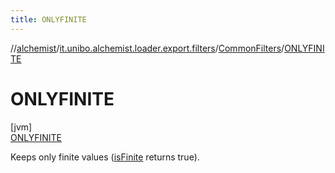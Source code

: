 ```yaml
---
title: ONLYFINITE
---
```

//[alchemist](../../../../index.html)/[it.unibo.alchemist.loader.export.filters](../../index.html)/[CommonFilters](../index.html)/[ONLYFINITE](index.html)



# ONLYFINITE



[jvm]\
[ONLYFINITE](index.html)



Keeps only finite values ([isFinite](https://docs.oracle.com/javase/8/docs/api/java/lang/Double.html#isFinite-double-) returns true).


